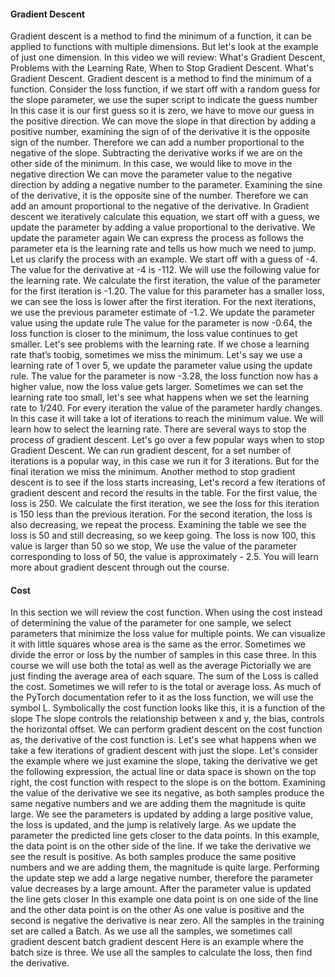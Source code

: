 #### Gradient Descent

Gradient descent is a method to find the minimum of a function, it can be applied to functions with multiple dimensions. But let's look at the example of just one dimension. In this video we will review: What's Gradient Descent, Problems with the Learning Rate, When to Stop Gradient Descent. What's Gradient Descent. Gradient descent is a method to find the minimum of a function. Consider the loss function, if we start off with a random guess for the slope parameter, we use the super script to indicate the guess number In this case it is our first guess so it is zero, we have to move our guess in the positive direction. We can move the slope in that direction by adding a positive number, examining the sign of of the derivative it is the opposite sign of the number. Therefore we can add a number proportional to the negative of the slope. Subtracting the derivative works if we are on the other side of the minimum. In this case, we would like to move in the negative direction We can move the parameter value to the negative direction by adding a negative number to the parameter. Examining the sine of the derivative, it is the opposite sine of the number. Therefore we can add an amount proportional to the negative of the derivative. In Gradient descent we iteratively calculate this equation, we start off with a guess, we update the parameter by adding a value proportional to the derivative. We update the parameter again We can express the process as follows the parameter eta is the learning rate and tells us how much we need to jump. Let us clarify the process with an example. We start off with a guess of -4. The value for the derivative at -4 is -112. We will use the following value for the learning rate. We calculate the first iteration, the value of the parameter for the first iteration is -1.20. The value for this parameter has a smaller loss, we can see the loss is lower after the first iteration. For the next iterations, we use the previous parameter estimate of -1.2. We update the parameter value using the update rule The value for the parameter is now -0.64, the loss function is closer to the minimum, the loss value continues to get smaller. Let's see problems with the learning rate. If we chose a learning rate that’s toobig, sometimes we miss the minimum. Let's say we use a learning rate of 1 over 5, we update the parameter value using the update rule. The value for the parameter is now -3.28, the loss function now has a higher value, now the loss value gets larger. Sometimes we can set the learning rate too small, let's see what happens when we set the learning rate to 1/240. For every iteration the value of the parameter hardly changes. In this case it will take a lot of iterations to reach the minimum value. We will learn how to select the learning rate. There are several ways to stop the process of gradient descent. Let's go over a few popular ways when to stop Gradient Descent. We can run gradient descent, for a set number of iterations is a popular way, in this case we run it for 3 iterations. But for the final iteration we miss the minimum. Another method to stop gradient descent is to see if the loss starts increasing, Let's record a few iterations of gradient descent and record the results in the table. For the first value, the loss is 250. We calculate the first iteration, we see the loss for this iteration is 150 less than the previous iteration. For the second iteration, the loss is also decreasing, we repeat the process. Examining the table we see the loss is 50 and still decreasing, so we keep going. The loss is now 100, this value is larger than 50 so we stop, We use the value of the parameter corresponding to loss of 50, the value is approximately - 2.5. You will learn more about gradient descent through out the course.

#### Cost

In this section we will review the cost function. When using the cost instead of determining the value of the parameter for one sample, we select parameters that minimize the loss value for multiple points. We can visualize it with little squares whose area is the same as the error. Sometimes we divide the error or loss by the number of samples in this case three. In this course we will use both the total as well as the average Pictorially we are just finding the average area of each square. The sum of the Loss is called the cost. Sometimes we will refer to is the total or average loss. As much of the PyTorch documentation refer to it as the loss function, we will use the symbol L. Symbolically the cost function looks like this, it is a function of the slope The slope controls the relationship between x and y, the bias, controls the horizontal offset. We can perform gradient descent on the cost function as, the derivative of the cost function is. Let's see what happens when we take a few iterations of gradient descent with just the slope. Let's consider the example where we just examine the slope, taking the derivative we get the following expression, the actual line or data space is shown on the top right, the cost function with respect to the slope is on the bottom. Examining the value of the derivative we see its negative, as both samples produce the same negative numbers and we are adding them the magnitude is quite large. We see the parameters is updated by adding a large positive value, the loss is updated, and the jump is relatively large. As we update the parameter the predicted line gets closer to the data points. In this example, the data point is on the other side of the line. If we take the derivative we see the result is positive. As both samples produce the same positive numbers and we are adding them, the magnitude is quite large. Performing the update step we add a large negative number, therefore the parameter value decreases by a large amount. After the parameter value is updated the line gets closer In this example one data point is on one side of the line and the other data point is on the other As one value is positive and the second is negative the derivative is near zero. All the samples in the training set are called a Batch. As we use all the samples, we sometimes call gradient descent batch gradient descent Here is an example where the batch size is three. We use all the samples to calculate the loss, then find the derivative.
